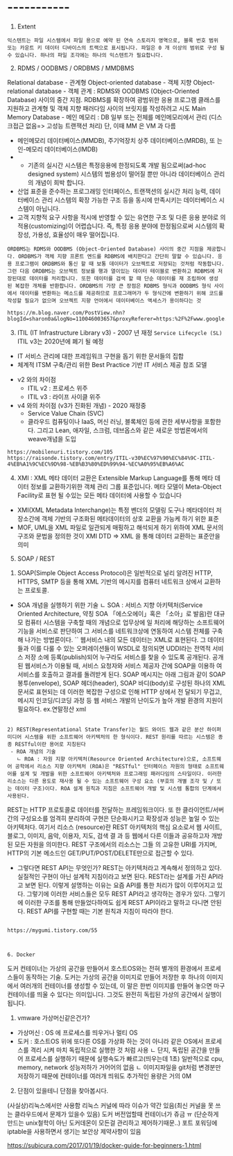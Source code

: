 

# -----------
1. Extent
```
익스텐트는 파일 시스템에서 파일 용으로 예약 된 연속 스토리지 영역으로, 블록 번호 범위 또는 카운트 키 데이터 디바이스의 트랙으로 표시됩니다. 파일은 0 개 이상의 범위로 구성 될 수 있습니다. 하나의 파일 조각에는 하나의 익스텐트가 필요합니다.
```


2. RDMS / OODBMS / ORDBMS / MMDBMS

Relational database - 관계형
Object-oriented database - 객체 지향
Object-relational database - 객체 관계 : RDMS와 OODBMS (Object-Oriented Database) 사이의 중간 지점. RDBMS를 확장하여 광범위한 응용 프로그램 클래스를 지원하고 관계형 및 객체 지향 패러다임 사이의 브릿지를 작성하려고 시도
Main Memory Database - 메인 메모리 : DB 일부 또는 전체를 메인메모리에서 관리 (디스크접근 없음=> 고성능 트랜잭션 처리)
 단, 이때 MM 은 VM 과 다름
 - 메인메모리 데이터베이스(MMDB), 주기억장치 상주 데이터베이스(MRDB), 또 는 인-메모리 데이터베이스(IMDB)
 - -	기존의 실시간 시스템은 특정응용에 한정되도록 개발 됨으로써(ad-hoc designed system) 시스템의 범용성이 떨어질 뿐만 아니라 데이터베이스 관리의 개념이 희박 합니다.
-	산업 표준을 준수하는 프로그래밍 인터페이스, 트랜잭션의 실시간 처리 능력, 데이 터베이스 관리 시스템의 확장 가능한 구조 등을 동시에 만족시키는 데이터베이스 시스템이 아닙니다.
-	고객 지향적 요구 사항을 적시에 반영할 수 있는 유연한 구조 및 다른 응용 분야로 의 적용(customizing)이 어렵습니다. 즉, 특정 응용 분야에 한정됨으로써 시스템의 확장성, 가용성, 효율성이 매우 떨어집니다.

```
ORDBMS는 RDMS와 OODBMS (Object-Oriented Database) 사이의 중간 지점을 제공합니다. ORDBMS가 객체 지향 프론트 엔드를 RDBMS에 배치한다고 간단히 말할 수 있습니다. 응용 프로그램이 ORDBMS와 통신 할 때 보통 데이터가 오브젝트로 저장되는 것처럼 작동합니다. 그런 다음 ORDBMS는 오브젝트 정보를 행과 열이있는 데이터 테이블로 변환하고 RDBMS에 저장된대로 데이터를 처리합니다. 또한 데이터를 검색 할 때 단순 데이터를 재 조립하여 생성 된 복잡한 개체를 반환합니다. ORDBMS의 가장 큰 장점은 RDBMS 형식과 OODBMS 형식 사이에서 데이터를 변환하는 메소드를 제공하므로 프로그래머가 두 형식간에 변환하기 위해 코드를 작성할 필요가 없으며 오브젝트 지향 언어에서 데이터베이스 액세스가 용이하다는 것
```
```
https://m.blog.naver.com/PostView.nhn?blogId=sharon0a&logNo=110046003657&proxyReferer=https:%2F%2Fwww.google.com%2F
```
3. ITIL (IT Infrastructure Library v3)  - 2007 년 재정 `Service Lifecycle (SL)` ITIL v3는 2020년에 폐기 될 예정
 - IT 서비스 관리에 대한 프레임워크 구현을 돕기 위한 문서들의 집합
 - 체계적 ITSM 구축/관리 위한 Best Practice 기반 IT 서비스 제공 참조 모델
 * v2 와의 차이점
	- ITIL v2 : 프로세스 위주
	- ITIL v3 : 라이프 사이클 위주
 * v4 와의 차이점 (v3가 진화된 개념) - 2020 재정중
	- Service Value Chain (SVC)
	- 클라우드 컴퓨팅이나 IaaS, 머신 러닝, 블록체인 등에 관한 세부사항을 포함한다. 그리고 Lean, 애자일, 스크럼, 데브옵스와 같은 새로운 방법론에서의 weave개념을 도입


```
https://mobilenuri.tistory.com/105
https://raisonde.tistory.com/entry/ITIL-v30%EC%97%90%EC%84%9C-ITIL-4%EB%A1%9C%EC%9D%98-%EB%B3%80%ED%99%94-%EC%A0%95%EB%A6%AC
```

4. XMI : XML 메타 데이터 교환은 Extensible Markup Language를 통해 메타 데이터 정보를 교환하기위한 객체 관리 그룹 표준입니다. 메타 모델이 Meta-Object Facility로 표현 될 수있는 모든 메타 데이터에 사용할 수 있습니다
 - XMI(XML Metadata Interchange)는 특정 벤더의 모델링 도구나 메타데이터 저장소간에 객체 기반의 구조화된 메타데이터의 상호 교환을 가능케 하기 위한 표준
 - MOF, UML을 XML 파일로 일관되게 매핑하고 해석되게 하기 위하여 XML 문서의 구조와 문법을 정의한 것이 XMI DTD
 => XML 을 통해 데이터 교환하는 표준안을 의미


 5. SOAP / REST
 1) SOAP(Simple Object Access Protocol)은 일반적으로 널리 알려진 HTTP, HTTPS, SMTP 등을 통해 XML 기반의 메시지를 컴퓨터 네트워크 상에서 교환하는 프로토콜.
  - SOA 개념을 실행하기 위한 기술
 	ㄴ SOA : 서비스 지향 아키텍처(Service Oriented Architecture, 약칭 SOA 「에스오에이」혹은 「소아」로 발음)란 대규모 컴퓨터 시스템을 구축할 때의 개념으로 업무상에 일 처리에 해당하는 소프트웨어 기능을 서비스로 판단하여 그 서비스를 네트워크상에 연동하여 시스템 전체를 구축해 나가는 방법론이다.
 ``
 웹서비스 내의 모든 데이터는 XML로 표현된다.
 그 데이터들과 이를 다룰 수 있는 오퍼레이션들이 WSDL로 정의되면 UDDI라는 전역적 서비스 저장 소에 등록(publish)되어 누구라도 서비스를 찾을 수 있도록 공개된다. 공개된 웹서비스가 이용될 때, 서비스 요청자와 서비스 제공자 간에 SOAP을 이용하 여 서비스를 호출하고 결과를 돌려받게 된다.  SOAP 메시지는 아래 그림과 같이 SOAP 봉투(envelope), SOAP 헤더(header), SOAP 바디(body)로 구성된 하나의 XML 문서로 표현되는 데 이러한 복잡한 구성으로 인해 HTTP 상에서 전 달되기 무겁고, 메시지 인코딩/디코딩 과정 등 웹 서비스 개발의 난이도가 높아 개발 환경의 지원이 필요하다.
 ex.연말정산 xml
 ```

 2) REST(Representational State Transfer)는 월드 와이드 웹과 같은 분산 하이퍼미디어 시스템을 위한 소프트웨어 아키텍처의 한 형식이다. REST 원리를 따르는 시스템은 종종 RESTful이란 용어로 지칭된다
  - ROA 개념의 기술
 	ㄴ ROA : 자원 지향 아키텍처(Resource Oriented Architecture)으로, 소프트웨어 공학에서 리소스 지향 아키텍처 (ROA)은 "RESTful" 인터페이스 자원의 형태로 소프트웨어를 설계 및 개발을 위한 소프트웨어 아키텍처와 프로그래밍 패러다임의 스타일이다. 이러한 리소스는 다른 용도로 재사용 될 수 있는 소프트웨어 구성 요소 (부호의 개별 조각 및 / 또는 데이터 구조)이다. ROA 설계 원칙과 지침은 소프트웨어 개발 및 시스템 통합의 단계에서 사용된다.
 ```
 REST는 HTTP 프로토콜로 데이터를 전달하는 프레임워크이다. 또 한 클라이언트/서버 간의 구성요소를 엄격히 분리하여 구현은 단순화시키고 확장성과 성능은 높일 수 있는 아키텍처다. 여기서 리소스 (resource)란 REST 아키텍처의 핵심 요소로서 웹 사이트, 블로그, 이미지, 음악, 이용자, 지도, 검색 결 과 등 웹에서 다른 이들과 공유하고자 개방된 모든 자원을 의미한다. REST 구조에서의 리소스는 그들 의 고유한 URI를 가지며, HTTP의 기본 메소드인 GET/PUT/POST/DELETE만으로 접근할 수 있다.  

 + 그렇다면 REST API는 무엇인가? REST는 아키텍처라고 계속해서 정의하고 있다.실질적인 구현이 아닌 설계적 지침이라고 보면 된다. REST라는 설계를 가진 API라고 보면 된다. 이렇게 설명하는 이유는 요즘 API를 통한 처리가 많이 이루어지고 있다. 그렇기에 이러한 서비스들은 모두 REST API라고 생각하는 경우가 있다. 그렇기에 이러한 구조를 통해 만들었다하여도 쉽게 REST API이라고 말하고 다니면 안된다. REST API를 구현할 때는 기본 원칙과 지침이 따라야 한다.
 ```

 https://mygumi.tistory.com/55



6. Docker
```
도커 컨테이너는 가상의 공간을 만들어서 호스트OS와는 전혀 별개의 환경에서 프로세스들이 동작하는 기술. 도커는 가상의 공간을 이미지로 만들어 저장한 후 하나의 이미지에서 여러개의 컨테이너를 생성할 수 있는데, 이 말은 한번 이미지를 만들어 놓으면 마구 컨테이너를 띄울 수 있다는 의미입니다. 그것도 완전히 독립된 가상의 공간에서 실행이 됩니다.

1) vmware 가상머신같은건가?
 - 가상머신 : OS 에 프로세스를 띄우거나 멀티 OS
 - 도커 : 호스트OS 위에 또다른 OS를 가상화 하는 것이 아니라 같은 OS에서 프로세스를 격리 시켜 마치 독립적으로 실행한 것 처럼 사용
 ㄴ 단지, 독립된 공간을 만들어 프로세스를 실행하기 때문에 실행속도가 빠르고(띄우는데 1초) 일반적으로 cpu, memory, network 성능저하가 거어어의 없음
 ㄴ 이미지파일을 git처럼 변경분만 저장하기 때문에 컨테이너를 여러개 띄워도 추가적인 용량은 거의 0M

2) 단점이 있을테니 단점을 찾아봅시다.

(사실상)리눅스에서만 사용함
리눅스 커널에 따라 이슈가 약간 있음(최신 커널을 못 쓰는 클라우드에서 문제가 있을수 있음)
도커 버전업할때 컨테이너가 쥬금 ㅠ (단순하게 만드는 unix철학이 아닌 도커데몬이 모든걸 관리하고 제어하기때문..)
포트 포워딩에 iptable을 사용하면서 생기는 보안상 제약사항이 있음

https://subicura.com/2017/01/19/docker-guide-for-beginners-1.html
```
